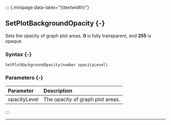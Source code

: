 ::: {.minipage data-latex="{\textwidth}"}
## SetPlotBackgroundOpacity {-}

Sets the opacity of graph plot areas. **0** is fully transparent, and **255** is opaque.

### Syntax {-}

```{sql}
SetPlotBackgroundOpacity(number opacityLevel)
```

### Parameters {-}

**Parameter** | **Description**
| :-- | :-- |
opacityLevel | The opacity of graph plot areas.
:::

***

